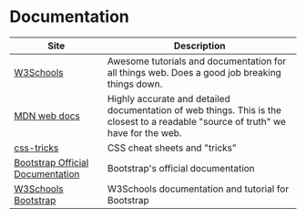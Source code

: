 # Documentation

| Site               | Description |
|--------------------|--------------------------------------------------|
| [W3Schools](w3schools.com/) | Awesome tutorials and documentation for all things web. Does a good job breaking things down. |
| [MDN web docs](https://developer.mozilla.org/) | Highly accurate and detailed documentation of web things. This is the closest to a readable "source of truth" we have for the web. |
| [css-tricks](https://css-tricks.com/) | CSS cheat sheets and "tricks" |
| [Bootstrap Official Documentation](https://getbootstrap.com/docs/4.1/getting-started/introduction/) | Bootstrap's official documentation |
| [W3Schools Bootstrap](https://www.w3schools.com/bootstrap4/default.asp) | W3Schools documentation and tutorial for Bootstrap |
